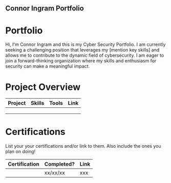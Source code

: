 ## Connor Ingram Portfolio

# Portfolio

Hi, I'm Connor Ingram and this is my Cyber Security Portfolio. I am currently seeking a challenging position that leverages my [mention key skills] and allows me to contribute to the dynamic field of cybersecurity. I am eager to join a forward-thinking organization where my skills and enthusiasm for security can make a meaningful impact.


# Project Overview 
|     Project     |                 Skills                |     Tools       |      Link       |
| --------------- | ------------------------------------- | --------------- | --------------- |
|                 |                                       |                 |                 |
|                 |                                       |                 |                 |
|                 |                                       |                 |                 |


# Certifications 
List your your certifications and/or link to them. Also include the ones you plan on doing!

|     Certification     |               Completed?               |     Link       |
| --------------------  | -------------------------------------- | ---------------| 
|                       |                xx/xx/xx                |     xxx        | 

